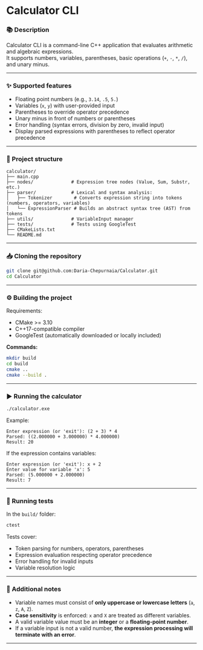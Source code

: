 
#  Calculator CLI

### 📚 Description

Calculator CLI is a command-line C++ application that evaluates arithmetic and algebraic expressions.  
It supports numbers, variables, parentheses, basic operations (`+`, `-`, `*`, `/`), and unary minus.

---

### ✨ Supported features

- Floating point numbers (e.g., `3.14`, `.5`, `5.`)
- Variables (`x`, `y`) with user-provided input
- Parentheses to override operator precedence
- Unary minus in front of numbers or parentheses
- Error handling (syntax errors, division by zero, invalid input)
- Display parsed expressions with parentheses to reflect operator precedence

---

### 📂 Project structure

```
calculator/
├── main.cpp
├── nodes/              # Expression tree nodes (Value, Sum, Substr, etc.)
├── parser/             # Lexical and syntax analysis:
│   ├── Tokenizer        # Converts expression string into tokens (numbers, operators, variables)
│   └── ExpressionParser # Builds an abstract syntax tree (AST) from tokens
├── utils/              # VariableInput manager
├── tests/              # Tests using GoogleTest
├── CMakeLists.txt
└── README.md
```

---
### 📥 Cloning the repository

```bash
git clone git@github.com:Daria-Chepurnaia/Calculator.git
cd Calculator
```


---
### ⚙️ Building the project

Requirements:

- CMake >= 3.10
- C++17-compatible compiler
- GoogleTest (automatically downloaded or locally included)

**Commands:**

```bash
mkdir build
cd build
cmake ..
cmake --build .
```

---

### ▶️ Running the calculator

```bash
./calculator.exe
```

Example:

```
Enter expression (or 'exit'): (2 + 3) * 4
Parsed: ((2.000000 + 3.000000) * 4.000000)
Result: 20
```

If the expression contains variables:

```
Enter expression (or 'exit'): x + 2
Enter value for variable 'x': 5
Parsed: (5.000000 + 2.000000)
Result: 7
```

---

### 🧪 Running tests

In the `build/` folder:

```bash
ctest
```

Tests cover:

- Token parsing for numbers, operators, parentheses
- Expression evaluation respecting operator precedence
- Error handling for invalid inputs
- Variable resolution logic

---

### 📝 Additional notes

- Variable names must consist of **only uppercase or lowercase letters** (`a`, `z`, `A`, `Z`).
- **Case sensitivity** is enforced: `x` and `X` are treated as different variables.
- A valid variable value must be an **integer** or a **floating-point number**.
- If a variable input is not a valid number, **the expression processing will terminate with an error**.

---
